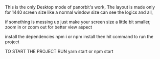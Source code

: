 This is the only Desktop mode of panorbit's work, The layout is made only for 1440 screen size
like a normal window size can see the logics and all,

if something is messing up just make your screen size a little bit smaller, zoom in or zoom out for better view aspect

install the dependencies 
npm i or npm install
then hit command to run the project

TO START THE PROJECT RUN
yarn start or npm start
